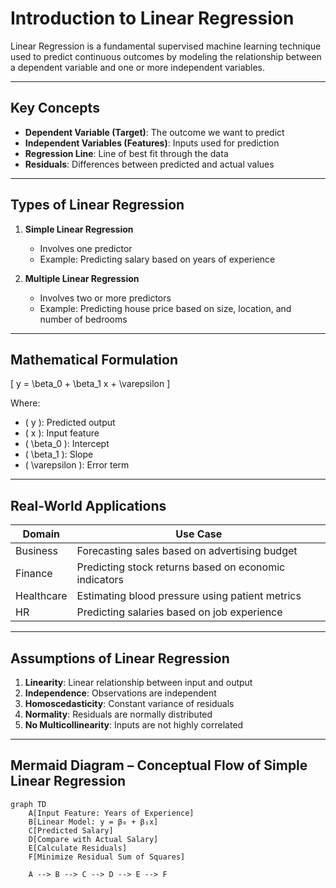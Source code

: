# Introduction to Linear Regression

Linear Regression is a fundamental supervised machine learning technique used to predict continuous outcomes by modeling the relationship between a dependent variable and one or more independent variables.

---

## Key Concepts

- **Dependent Variable (Target)**: The outcome we want to predict
- **Independent Variables (Features)**: Inputs used for prediction
- **Regression Line**: Line of best fit through the data
- **Residuals**: Differences between predicted and actual values

---

## Types of Linear Regression

1. **Simple Linear Regression**  
   - Involves one predictor  
   - Example: Predicting salary based on years of experience

2. **Multiple Linear Regression**  
   - Involves two or more predictors  
   - Example: Predicting house price based on size, location, and number of bedrooms

---

## Mathematical Formulation



\[
y = \beta_0 + \beta_1 x + \varepsilon
\]



Where:  
- \( y \): Predicted output  
- \( x \): Input feature  
- \( \beta_0 \): Intercept  
- \( \beta_1 \): Slope  
- \( \varepsilon \): Error term

---

## Real-World Applications

| Domain     | Use Case                                          |
|------------|---------------------------------------------------|
| Business   | Forecasting sales based on advertising budget     |
| Finance    | Predicting stock returns based on economic indicators |
| Healthcare | Estimating blood pressure using patient metrics   |
| HR         | Predicting salaries based on job experience       |

---

## Assumptions of Linear Regression

1. **Linearity**: Linear relationship between input and output  
2. **Independence**: Observations are independent  
3. **Homoscedasticity**: Constant variance of residuals  
4. **Normality**: Residuals are normally distributed  
5. **No Multicollinearity**: Inputs are not highly correlated

---

## Mermaid Diagram – Conceptual Flow of Simple Linear Regression

```mermaid
graph TD
    A[Input Feature: Years of Experience]
    B[Linear Model: y = β₀ + β₁x]
    C[Predicted Salary]
    D[Compare with Actual Salary]
    E[Calculate Residuals]
    F[Minimize Residual Sum of Squares]

    A --> B --> C --> D --> E --> F
```

